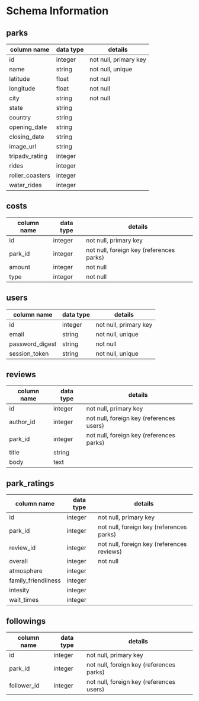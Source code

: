 # Schema Information

## parks
column name          | data type | details
---------------------|-----------|-----------------------
id                   | integer   | not null, primary key
name                 | string    | not null, unique
latitude             | float     | not null
longitude            | float     | not null
city                 | string    | not null
state                | string    |
country              | string    |
opening_date         | string    |
closing_date         | string    |
image_url            | string    |
tripadv_rating       | integer   |
rides                | integer   |
roller_coasters      | integer   |
water_rides          | integer   |

## costs
column name | data type | details
------------|-----------|-----------------------
id          | integer   | not null, primary key
park_id     | integer   | not null, foreign key (references parks)
amount      | integer   | not null
type        | integer   | not null

## users
column name     | data type | details
----------------|-----------|-----------------------
id              | integer   | not null, primary key
email           | string    | not null, unique
password_digest | string    | not null
session_token   | string    | not null, unique

## reviews
column name         | data type | details
--------------------|-----------|-----------------------
id                  | integer   | not null, primary key
author_id           | integer   | not null, foreign key (references users)
park_id             | integer   | not null, foreign key (references parks)
title               | string    |
body                | text      |

## park_ratings
column name         | data type | details
--------------------|-----------|--------------------------
id                  | integer   | not null, primary key
park_id             | integer   | not null, foreign key (references parks)
review_id           | integer   | not null, foreign key (references reviews)
overall             | integer   | not null
atmosphere          | integer   |
family_friendliness | integer   |
intesity            | integer   |
wait_times          | integer   |


## followings
column name | data type | details
------------|-----------|-----------------------
id          | integer   | not null, primary key
park_id     | integer   | not null, foreign key (references parks)
follower_id | integer   | not null, foreign key (references users)
